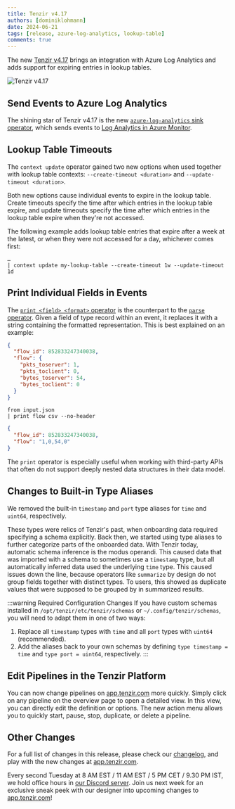 ```yaml
---
title: Tenzir v4.17
authors: [dominiklohmann]
date: 2024-06-21
tags: [release, azure-log-analytics, lookup-table]
comments: true
---
```


The new [Tenzir v4.17][github-release] brings an integration with Azure Log
Analytics and adds support for expiring entries in lookup tables.

![Tenzir v4.17](tenzir-v4.17.excalidraw.svg)

[github-release]: https://github.com/tenzir/tenzir/releases/tag/v4.17.1

<!-- truncate -->

## Send Events to Azure Log Analytics

The shining star of Tenzir v4.17 is the new [`azure-log-analytics` sink
operator][azure-log-analytics-operator], which sends events to [Log Analytics in
Azure Monitor][log-analytics-overview].

[azure-log-analytics-operator]: /next/operators/azure-log-analytics
[log-analytics-overview]: https://learn.microsoft.com/en-us/azure/azure-monitor/logs/log-analytics-overview

## Lookup Table Timeouts

The `context update` operator gained two new options when used together with
lookup table contexts: `--create-timeout <duration>` and
`--update-timeout <duration>`.

Both new options cause individual events to expire in the lookup table. Create
timeouts specify the time after which entries in the lookup table expire, and
update timeouts specify the time after which entries in the lookup table expire
when they're not accessed.

The following example adds lookup table entries that expire after a week at the
latest, or when they were not accessed for a day, whichever comes first:

```
…
| context update my-lookup-table --create-timeout 1w --update-timeout 1d
```

## Print Individual Fields in Events

The [`print <field> <format>` operator][print-operator-docs] is the counterpart
to the [`parse` operator][parse-operator-docs]. Given a field of type record
within an event, it replaces it with a string containing the formatted
representation. This is best explained on an example:

```json {0} title="Input"
{
  "flow_id": 852833247340038,
  "flow": {
    "pkts_toserver": 1,
    "pkts_toclient": 0,
    "bytes_toserver": 54,
    "bytes_toclient": 0
  }
}
```

```text {0} title="Render the field flow as CSV"
from input.json
| print flow csv --no-header
```

```json {0} title="Output"
{
  "flow_id": 852833247340038,
  "flow": "1,0,54,0"
}
```

The `print` operator is especially useful when working with third-party APIs
that often do not support deeply nested data structures in their data model.

[print-operator-docs]: /next/operators/print
[parse-operator-docs]: /next/operators/parse

## Changes to Built-in Type Aliases

We removed the built-in `timestamp` and `port` type aliases for `time` and
`uint64`, respectively.

These types were relics of Tenzir's past, when onboarding data required
specifying a schema explicitly. Back then, we started using type aliases to
further categorize parts of the onboarded data. With Tenzir today, automatic
schema inference is the modus operandi. This caused data that was imported with
a schema to sometimes use a `timestamp` type, but all automatically inferred
data used the underlying `time` type. This caused issues down the line, because
operators like `summarize` by design do not group fields together with distinct
types. To users, this showed as duplicate values that were supposed to be
grouped by in summarized results.

:::warning Required Configuration Changes
If you have custom schemas installed in `/opt/tenzir/etc/tenzir/schemas` or
`~/.config/tenzir/schemas`, you will need to adapt them in one of two ways:
1. Replace all `timestamp` types with `time` and all `port` types with `uint64`
   (recommended).
2. Add the aliases back to your own schemas by defining `type timestamp = time`
   and `type port = uint64`, respectively.
:::

## Edit Pipelines in the Tenzir Platform

You can now change pipelines on [app.tenzir.com][tenzir-app] more quickly.
Simply click on any pipeline on the overview page to open a detailed view. In
this view, you can directly edit the definition or options. The new action menu
allows you to quickly start, pause, stop, duplicate, or delete a pipeline.

## Other Changes

For a full list of changes in this release, please check our
[changelog][changelog], and play with the new changes at
[app.tenzir.com][tenzir-app].

Every second Tuesday at 8 AM EST / 11 AM EST / 5 PM CET / 9.30 PM IST, we hold
office hours in [our Discord server][discord]. Join us next week for an
exclusive sneak peek with our designer into upcoming changes to
[app.tenzir.com][tenzir-app]!

[discord]: /discord
[changelog]: /changelog#v4170
[tenzir-app]: https://app.tenzir.com

